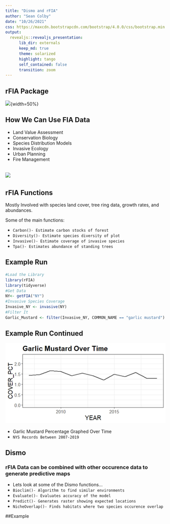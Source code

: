 ```yaml
---
title: "Dismo and rFIA"
author: "Sean Colby"
date: "10/26/2021"
css: https://maxcdn.bootstrapcdn.com/bootstrap/4.0.0/css/bootstrap.min.css
output: 
  revealjs::revealjs_presentation:
      lib_dir: externals
      keep_md: true
      theme: solarized
      highlight: tango
      self_contained: false
      transition: zoom
---
```





## rFIA Package 
![](https://besjournals.onlinelibrary.wiley.com/cms/asset/2b0ad9ee-06e0-44e7-86c9-be062d06e8d3/jpe13504-fig-0001-m.png){width=50%}

## How We Can Use FIA Data
* Land Value Assessment
* Conservation Biology
* Species Distribution Models
* Invasive Ecology
* Urban Planning
* Fire Management

## ![](https://forestthreats.org/products/news/in-the-news/fia-data-inform-insect-invasion-research/images-1/OSB_risk_map.jpg)

## rFIA Functions

Mostly Involved with species land cover, tree ring data, growth rates, and abundances. 

Some of the main functions:

* `Carbon()- Estimate carbon stocks of forest`
* `Diversity()- Estimate species diversity of plot`
* `Invasive()- Estimate coverage of invasive species`
* `Tpa()- Estimates abundance of standing trees`

## Example Run

```r
#Load the Library
library(rFIA)
library(tidyverse)
#Get Data
NY<- getFIA("NY")
#Invasive Species Coverage
Invasive_NY <- invasive(NY)
#Filter It
Garlic_Mustard <- filter(Invasive_NY, COMMON_NAME == "garlic mustard")
```
## Example Run Continued
![](Rplot.jpeg)

* Garlic Mustard Percentage Graphed Over Time
* `NYS Records Between 2007-2019`

## Dismo
### rFIA Data can be combined with other occurence data to generate predictive maps

* Lets look at some of the Dismo functions...
* `Bioclim()- Algorithm to find similar environments`
* `Evaluate()- Evaluates accuracy of the model`
* `Predict()- Generates raster showing expected locations`
* `NicheOverlap()- Finds habitats where two species occurence overlap`

##Example

